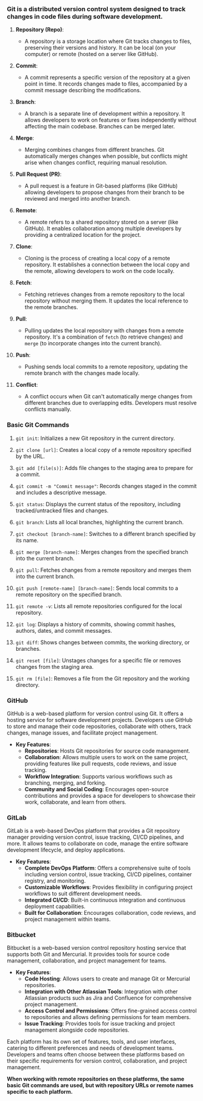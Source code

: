 ### Git is a distributed version control system designed to track changes in code files during software development.

1. **Repository (Repo)**:
   - A repository is a storage location where Git tracks changes to files, preserving their versions and history. It can be local (on your computer) or remote (hosted on a server like GitHub).

2. **Commit**:
   - A commit represents a specific version of the repository at a given point in time. It records changes made to files, accompanied by a commit message describing the modifications.

3. **Branch**:
   - A branch is a separate line of development within a repository. It allows developers to work on features or fixes independently without affecting the main codebase. Branches can be merged later.

4. **Merge**:
   - Merging combines changes from different branches. Git automatically merges changes when possible, but conflicts might arise when changes conflict, requiring manual resolution.

5. **Pull Request (PR)**:
   - A pull request is a feature in Git-based platforms (like GitHub) allowing developers to propose changes from their branch to be reviewed and merged into another branch.

6. **Remote**:
   - A remote refers to a shared repository stored on a server (like GitHub). It enables collaboration among multiple developers by providing a centralized location for the project.

7. **Clone**:
   - Cloning is the process of creating a local copy of a remote repository. It establishes a connection between the local copy and the remote, allowing developers to work on the code locally.

8. **Fetch**:
   - Fetching retrieves changes from a remote repository to the local repository without merging them. It updates the local reference to the remote branches.

9. **Pull**:
   - Pulling updates the local repository with changes from a remote repository. It's a combination of `fetch` (to retrieve changes) and `merge` (to incorporate changes into the current branch).

10. **Push**:
    - Pushing sends local commits to a remote repository, updating the remote branch with the changes made locally.

11. **Conflict**:
    - A conflict occurs when Git can't automatically merge changes from different branches due to overlapping edits. Developers must resolve conflicts manually.




### Basic Git Commands

1. `git init`: Initializes a new Git repository in the current directory.
   
2. `git clone [url]`: Creates a local copy of a remote repository specified by the URL.

3. `git add [file(s)]`: Adds file changes to the staging area to prepare for a commit.

4. `git commit -m "Commit message"`: Records changes staged in the commit and includes a descriptive message.

5. `git status`: Displays the current status of the repository, including tracked/untracked files and changes.

6. `git branch`: Lists all local branches, highlighting the current branch.

7. `git checkout [branch-name]`: Switches to a different branch specified by its name.

8. `git merge [branch-name]`: Merges changes from the specified branch into the current branch.

9. `git pull`: Fetches changes from a remote repository and merges them into the current branch.

10. `git push [remote-name] [branch-name]`: Sends local commits to a remote repository on the specified branch.

11. `git remote -v`: Lists all remote repositories configured for the local repository.

12. `git log`: Displays a history of commits, showing commit hashes, authors, dates, and commit messages.

13. `git diff`: Shows changes between commits, the working directory, or branches.

14. `git reset [file]`: Unstages changes for a specific file or removes changes from the staging area.

15. `git rm [file]`: Removes a file from the Git repository and the working directory.



### GitHub

GitHub is a web-based platform for version control using Git. It offers a hosting service for software development projects. Developers use GitHub to store and manage their code repositories, collaborate with others, track changes, manage issues, and facilitate project management.

- **Key Features**:
  - **Repositories**: Hosts Git repositories for source code management.
  - **Collaboration**: Allows multiple users to work on the same project, providing features like pull requests, code reviews, and issue tracking.
  - **Workflow Integration**: Supports various workflows such as branching, merging, and forking.
  - **Community and Social Coding**: Encourages open-source contributions and provides a space for developers to showcase their work, collaborate, and learn from others.

### GitLab

GitLab is a web-based DevOps platform that provides a Git repository manager providing version control, issue tracking, CI/CD pipelines, and more. It allows teams to collaborate on code, manage the entire software development lifecycle, and deploy applications.

- **Key Features**:
  - **Complete DevOps Platform**: Offers a comprehensive suite of tools including version control, issue tracking, CI/CD pipelines, container registry, and monitoring.
  - **Customizable Workflows**: Provides flexibility in configuring project workflows to suit different development needs.
  - **Integrated CI/CD**: Built-in continuous integration and continuous deployment capabilities.
  - **Built for Collaboration**: Encourages collaboration, code reviews, and project management within teams.

### Bitbucket

 Bitbucket is a web-based version control repository hosting service that supports both Git and Mercurial. It provides tools for source code management, collaboration, and project management for teams.

- **Key Features**:
  - **Code Hosting**: Allows users to create and manage Git or Mercurial repositories.
  - **Integration with Other Atlassian Tools**: Integration with other Atlassian products such as Jira and Confluence for comprehensive project management.
  - **Access Control and Permissions**: Offers fine-grained access control to repositories and allows defining permissions for team members.
  - **Issue Tracking**: Provides tools for issue tracking and project management alongside code repositories.

Each platform has its own set of features, tools, and user interfaces, catering to different preferences and needs of development teams. Developers and teams often choose between these platforms based on their specific requirements for version control, collaboration, and project management.


**When working with remote repositories on these platforms, the same basic Git commands are used, but with repository URLs or remote names specific to each platform.**